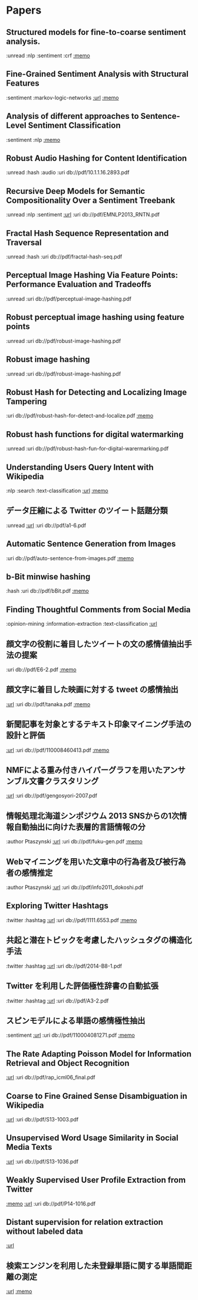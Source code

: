 # Papers

## Structured models for fine-to-coarse sentiment analysis.

:unread :nlp :sentiment :crf
[:memo](memo/mcdonald-ryan-fine-to-coarse.html)

## Fine-Grained Sentiment Analysis with Structural Features

:sentiment :markov-logic-networks
[:url](http://aclweb.org/anthology/I/I11/I11-1038.pdf)
[:memo](memo/fine-grained-sentiment-analysis-with-structural-features.md)

## Analysis of different approaches to Sentence-Level Sentiment Classification

:sentiment :nlp
[:memo](memo/analysis-of-difference-approaches-to-sentence-level-sentiment.md)

## Robust Audio Hashing for Content Identification

:unread :hash :audio
:uri db://pdf/10.1.1.16.2893.pdf

## Recursive Deep Models for Semantic Compositionality Over a Sentiment Treebank

:unread :nlp :sentiment
[:url](http://nlp.stanford.edu/sentiment)
:uri db://pdf/EMNLP2013_RNTN.pdf

## Fractal Hash Sequence Representation and Traversal

:unread :hash
:uri db://pdf/fractal-hash-seq.pdf

## Perceptual Image Hashing Via Feature Points: Performance Evaluation and Tradeoffs 

:unread
:uri db://pdf/perceptual-image-hashing.pdf

## Robust perceptual image hashing using feature points

:unread
:uri db://pdf/robust-image-hashing.pdf

## Robust image hashing

:unread
:uri db://pdf/robust-image-hashing.pdf

## Robust Hash for Detecting and Localizing Image Tampering

:uri db://pdf/robust-hash-for-detect-and-localize.pdf
[:memo](memo/robust-hash-for-detect-and-local-tamper.md)

## Robust hash functions for digital watermarking

:unread
:uri db://pdf/robust-hash-fun-for-digital-warermarking.pdf

## Understanding Users Query Intent with Wikipedia

:nlp :search :text-classification
[:url](http://www2009.eprints.org/48/1/p471.pdf)
[:memo](memo/understanding-user-query-intent.md)

## データ圧縮による Twitter のツイート話題分類

:unread
[:url](http://db-event.jpn.org/deim2011/proceedings/pdf/a1-6.pdf)
:uri db://pdf/a1-6.pdf

## Automatic Sentence Generation from Images

:uri db://pdf/auto-sentence-from-images.pdf
[:memo](memo/auto-sentence-from-images.md)

## b-Bit minwise hashing

:hash
:uri db://pdf/bBit.pdf
[:memo](memo/bBit.md)

## Finding Thoughtful Comments from Social Media
:opinion-mining :information-extraction :text-classification
[:url](http://t.co/wA1raxxkzW)

## 顔文字の役割に着目したツイートの文の感情値抽出手法の提案
:uri db://pdf/E6-2.pdf
[:memo](memo/E6-2.md)

## 顔文字に着目した映画に対する tweet の感情抽出
[:url](http://www.nadasemi.ii.konan-u.ac.jp/publication/research/2012/final/tanaka.pdf)
:uri db://pdf/tanaka.pdf
[:memo](memo/tanaka-sent.md)

## 新聞記事を対象とするテキスト印象マイニング手法の設計と評価
[:url](http://ci.nii.ac.jp/naid/110008460413)
:uri db://pdf/110008460413.pdf
[:memo](memo/sinbun-inshou.md)

## NMFによる重み付きハイパーグラフを用いたアンサンブル文書クラスタリング
[:url](http://nlp.dse.ibaraki.ac.jp/~shinnou/papers/gengosyori-2007.pdf)
:uri db://pdf/gengosyori-2007.pdf

## 情報処理北海道シンポジウム 2013 SNSからの1次情報自動抽出に向けた表層的言語情報の分
:author Ptaszynski
[:url](http://arakilab.media.eng.hokudai.ac.jp/~ptaszynski/data/fuku-gen.pdf)
:uri db://pdf/fuku-gen.pdf
[:memo](memo/fuku-gen.md)

## Webマイニングを用いた文章中の行為者及び被行為者の感情推定
:author Ptaszynski
[:url](http://arakilab.media.eng.hokudai.ac.jp/~ptaszynski/data/info2011_dokoshi.pdf)
:uri db://pdf/info2011_dokoshi.pdf

## Exploring Twitter Hashtags
:twitter :hashtag
[:url](http://arxiv.org/pdf/1111.6553.pdf)
:uri db://pdf/1111.6553.pdf
[:memo](memo/exploring-hashtags.md)

## 共起と潜在トピックを考慮したハッシュタグの構造化手法
:twitter :hashtag
[:url](http://db-event.jpn.org/deim2014/final/proceedings/B8-1.pdf)
:uri db://pdf/2014-B8-1.pdf

## Twitter を利用した評価極性辞書の自動拡張
:twitter :hashtag
[:url](http://www.anlp.jp/proceedings/annual_meeting/2012/pdf_dir/A3-2.pdf)
:uri db://pdf/A3-2.pdf

## スピンモデルによる単語の感情極性抽出
:sentiment
[:url](http://ci.nii.ac.jp/els/110004081271.pdf?id=ART0006342992&type=pdf&lang=jp&host=cinii&order_no=&ppv_type=0&lang_sw=&no=1403574685&cp=)
:uri db://pdf/110004081271.pdf
[:memo](memo/spin-sent.md)

## The Rate Adapting Poisson Model for Information Retrieval and Object Recognition
[:url](http://www.kyb.mpg.de/fileadmin/user_upload/files/publications/attachments/rap_icml06_final_3929[0].pdf)
:uri db://pdf/rap_icml06_final.pdf

## Coarse to Fine Grained Sense Disambiguation in Wikipedia 
[:url](http://www.aclweb.org/anthology/S/S13/S13-1003.pdf)
:uri db://pdf/S13-1003.pdf

## Unsupervised Word Usage Similarity in Social Media Texts 
[:url](http://www.aclweb.org/anthology/S/S13/S13-1036.pdf)
:uri db://pdf/S13-1036.pdf

## Weakly Supervised User Profile Extraction from Twitter 
[:memo](memo/twitter-profile.md)
[:url](http://www.aclweb.org/anthology/P/P14/P14-1016.pdf)
:uri db://pdf/P14-1016.pdf

## Distant supervision for relation extraction without labeled data
[:url](http://web.stanford.edu/~jurafsky/mintz.pdf)

## 検索エンジンを利用した未登録単語に関する単語間距離の測定
[:url](http://nlp.dse.ibaraki.ac.jp/~shinnou/papers/gengonenji12-D2-1.pdf)
[:memo](memo/google-similarity.html)

